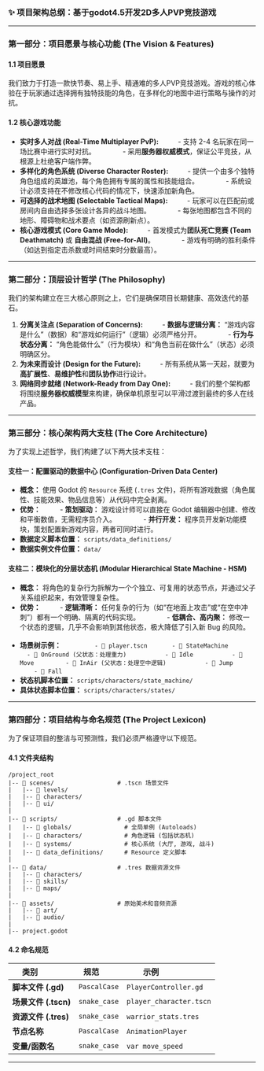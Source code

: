 ### **✨ 项目架构总纲：基于godot4.5开发2D多人PVP竞技游戏**


---

### **第一部分：项目愿景与核心功能 (The Vision & Features)**

#### **1.1 项目愿景**

我们致力于打造一款快节奏、易上手、精通难的多人PVP竞技游戏。游戏的核心体验在于玩家通过选择拥有独特技能的角色，在多样化的地图中进行策略与操作的对抗。

#### **1.2 核心游戏功能**

- **实时多人对战 (Real-Time Multiplayer PvP):**
    
    - 支持 2-4 名玩家在同一场比赛中进行实时对抗。
        
    - 采用**服务器权威模式**，保证公平竞技，从根源上杜绝客户端作弊。
        
- **多样化的角色系统 (Diverse Character Roster):**
    
    - 提供一个由多个独特角色组成的英雄池，每个角色拥有专属的属性和技能组合。
        
    - 系统设计必须支持在不修改核心代码的情况下，快速添加新角色。
        
- **可选择的战术地图 (Selectable Tactical Maps):**
    
    - 玩家可以在匹配前或房间内自由选择多张设计各异的战斗地图。
        
    - 每张地图都包含不同的地形、障碍物和战术要点（如资源刷新点）。
        
- **核心游戏模式 (Core Game Mode):**
    
    - 首发模式为**团队死亡竞赛 (Team Deathmatch)** 或 **自由混战 (Free-for-All)**。
        
    - 游戏有明确的胜利条件（如达到指定击杀数或时间结束时分数最高）。
        

---

### **第二部分：顶层设计哲学 (The Philosophy)**

我们的架构建立在三大核心原则之上，它们是确保项目长期健康、高效迭代的基石。

1. **分离关注点 (Separation of Concerns):**
    
    - **数据与逻辑分离：** “游戏内容是什么”（数据）和“游戏如何运行”（逻辑）必须严格分开。
        
    - **行为与状态分离：** “角色能做什么”（行为模块）和“角色当前在做什么”（状态）必须明确区分。
        
2. **为未来而设计 (Design for the Future):**
    
    - 所有系统从第一天起，就要为**高扩展性**、**易维护性**和**团队协作**进行设计。
        
3. **网络同步就绪 (Network-Ready from Day One):**
    
    - 我们的整个架构都将围绕**服务器权威模型**来构建，确保单机原型可以平滑过渡到最终的多人在线产品。
        

---

### **第三部分：核心架构两大支柱 (The Core Architecture)**

为了实现上述哲学，我们构建了以下两大技术支柱：

#### **支柱一：配置驱动的数据中心 (Configuration-Driven Data Center)**

- **概念：** 使用 Godot 的 `Resource` 系统 (`.tres` 文件)，将所有游戏数据（角色属性、技能效果、物品信息等）从代码中完全剥离。
    
- **优势：**
    
    - **策划驱动：** 游戏设计师可以直接在 Godot 编辑器中创建、修改和平衡数值，无需程序员介入。
        
    - **并行开发：** 程序员开发新功能模块，策划配置新游戏内容，两者可同时进行。
        
- **数据定义脚本位置：** `scripts/data_definitions/`
    
- **数据实例文件位置：** `data/`
    

#### **支柱二：模块化的分层状态机 (Modular Hierarchical State Machine - HSM)**

- **概念：** 将角色的复杂行为拆解为一个个独立、可复用的状态节点，并通过父子关系组织起来，有效管理复杂性。
    
- **优势：**
    
    - **逻辑清晰：** 任何复杂的行为（如“在地面上攻击”或“在空中冲刺”）都有一个明确、隔离的代码实现。
        
    - **低耦合、高内聚：** 修改一个状态的逻辑，几乎不会影响到其他状态，极大降低了引入新 Bug 的风险。
        
- **场景树示例：**
    
    ```
    - 📜 player.tscn
      - 📜 StateMachine
        - 📜 OnGround (父状态：处理重力)
          - 📜 Idle
          - 📜 Move
        - 📜 InAir (父状态：处理空中逻辑)
          - 📜 Jump
          - 📜 Fall
    ```
    
- **状态机脚本位置：** `scripts/characters/state_machine/`
    
- **具体状态脚本位置：** `scripts/characters/states/`
    

---

### **第四部分：项目结构与命名规范 (The Project Lexicon)**

为了保证项目的整洁与可预测性，我们必须严格遵守以下规范。

#### **4.1 文件夹结构**

```
/project_root
|-- 📂 scenes/                  # .tscn 场景文件
|   |-- 📂 levels/
|   |-- 📂 characters/
|   |-- 📂 ui/
|
|-- 📂 scripts/                 # .gd 脚本文件
|   |-- 📂 globals/               # 全局单例 (Autoloads)
|   |-- 📂 characters/            # 角色逻辑 (包括状态机)
|   |-- 📂 systems/               # 核心系统 (大厅, 游戏, 战斗)
|   |-- 📂 data_definitions/      # Resource 定义脚本
|
|-- 📂 data/                    # .tres 数据资源文件
|   |-- 📂 characters/
|   |-- 📂 skills/
|   |-- 📂 maps/
|
|-- 📂 assets/                  # 原始美术和音频资源
|   |-- 📂 art/
|   |-- 📂 audio/
|
|-- project.godot
```

#### **4.2 命名规范**

| **类别**           | **规范**       | **示例**                  |
| ---------------- | ------------ | ----------------------- |
| **脚本文件 (.gd)**   | `PascalCase` | `PlayerController.gd`   |
| **场景文件 (.tscn)** | `snake_case` | `player_character.tscn` |
| **资源文件 (.tres)** | `snake_case` | `warrior_stats.tres`    |
| **节点名称**         | `PascalCase` | `AnimationPlayer`       |
| **变量/函数名**       | `snake_case` | `var move_speed`        |

---